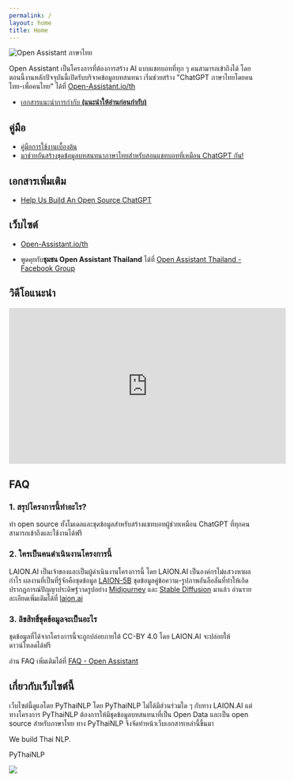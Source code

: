 ```yaml
---
permalink: /
layout: home
title: Home
---
```


![Open Assistant ภาษาไทย](https://i.imgur.com/vLFFYdV.png)

Open Assistant เป็นโครงการที่ต้องการสร้าง AI แบบแชทบอทที่ทุก ๆ คนสามารถเข้าถึงได้ โดยตอนนี้งานหลักปัจจุบันนี้เปิดรับบริจาคข้อมูลบทสนทนา เริ่มช่วยสร้าง "ChatGPT ภาษาไทยโดยคนไทย-เพื่อคนไทย" ได้ที่ [Open-Assistant.io/th](https://open-assistant.io/th)

- [เอกสารแนะนำการกำกับ **(แนะนำให้อ่านก่อนกำกับ)**](./guidelines)

## คู่มือ

- [คู่มือการใช้งานเบื้องต้น](./basic)
- [มาช่วยกันสร้างชุดข้อมูลบทสนทนาภาษาไทยสำหรับสอนแชทบอทที่เหมือน ChatGPT กัน!](https://www.blognone.com/node/132694)

## เอกสารเพิ่มเติม

- [Help Us Build An Open Source ChatGPT](https://docs.google.com/document/d/1V3Td6btwSMkZIV22-bVKsa3Ct4odHgHjnK-BrcNJBWY/edit)

## เว็บไซต์ 

* [Open-Assistant.io/th](https://open-assistant.io/th)

* พูดคุยกับ**ชุมชน Open Assistant Thailand** ได้ที่ [Open Assistant Thailand - Facebook Group](https://www.facebook.com/groups/openassistantthailand)

## วิดีโอแนะนำ

<iframe width="560" height="315" src="https://www.youtube.com/embed/64Izfm24FKA" title="YouTube video player" frameborder="0" allow="accelerometer; autoplay; clipboard-write; encrypted-media; gyroscope; picture-in-picture; web-share" allowfullscreen></iframe>

## FAQ

### 1. สรุปโครงการนี้ทำอะไร?

ทำ open source ทั้งโมเดลและชุดข้อมูลสำหรับสร้างแชทบอทผู้ช่วยเหมือน ChatGPT ที่ทุกคนสามารถเข้าถึงและใช้งานได้ฟรี

### 2. ใครเป็นคนดำเนินงานโครงการนี้

LAION.AI เป็นเจ้าของและเป็นผู้ดำเนินงานโครงการนี้ โดย LAION.AI เป็นองค์กรไม่แสวงหาผลกำไร ผลงานที่เป็นที่รู้จักคือชุดข้อมูล [LAION-5B](https://laion.ai/blog/laion-5b/) ชุดข้อมูลคู่ข้อความ-รูปภาพอันลือลั่นที่ทำให้เกิดปรากฎการณ์ปัญญาประดิษฐ์วาดรูปอย่าง [Midjourney](https://midjourney.com/showcase/recent/) และ [Stable Diffusion](https://huggingface.co/spaces/stabilityai/stable-diffusion) มาแล้ว อ่านรายละเอียดเพิ่มเติมได้ที่ [laion.ai](https://laion.ai/)

### 3. ลิขสิทธิ์ชุดข้อมูลจะเป็นอะไร

ชุดข้อมูลที่ได้จากโครงการนี้จะถูกปล่อยภายใต้ CC-BY 4.0 โดย LAION.AI จะปล่อยให้ดาวน์โหลดได้ฟรี

อ่าน FAQ เพิ่มเติมได้ที่ [FAQ - Open Assistant](https://projects.laion.ai/Open-Assistant/docs/faq#can-i-download-the-data)


## เกี่ยวกับเว็บไซต์นี้

เว็บไซต์นี้ดูแลโดย PyThaiNLP โดย PyThaiNLP ไม่ได้มีส่วนร่วมใด ๆ กับทาง LAION.AI แต่ทางโครงการ PyThaiNLP ต้องการให้มีชุดข้อมูลบทสนทนาที่เป็น Open Data และเป็น open source สำหรับภาษาไทย ทาง PyThaiNLP จึงจัดทำหน้าเว็บเอกสารเหล่านี้ขึ้นมา


We build Thai NLP.

PyThaiNLP

![](https://i.imgur.com/68H1ghc.png)
